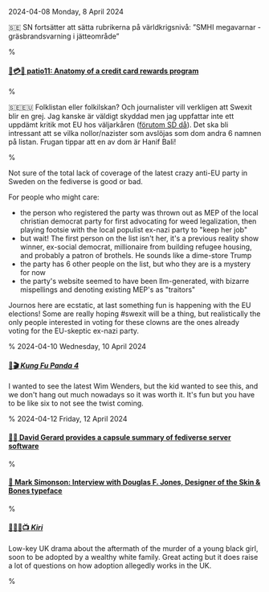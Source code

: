 2024-04-08 Monday,  8 April 2024

&#x1F1F8;&#x1F1EA; SN fortsätter att sätta rubrikerna på världkrigsnivå: ”SMHI megavarnar - gräsbrandsvarning i jätteområde” 

%

#### [🔗💳💸 patio11: Anatomy of a credit card rewards program](https://www.bitsaboutmoney.com/archive/anatomy-of-credit-card-rewards-programs/)

%

&#x1F1F8;&#x1F1EA;🇪🇺  Folklistan eller folkilskan? Och journalister vill verkligen att Swexit blir en grej. Jag kanske är väldigt skyddad men jag uppfattar inte ett uppdämt kritik mot EU hos väljarkåren ([förutom SD då][micro-swexit]). Det ska bli intressant att se vilka nollor/nazister som avslöjas som dom andra 6 namnen på listan. Frugan tippar att en av dom är Hanif Bali! 

[micro-swexit]: https://gerikson.com/m/2023/05/index.html#2023-05-02_tuesday_02

%

Not sure of the total lack of coverage of the latest crazy anti-EU party in Sweden on the fediverse is good or bad.

For people who might care:

* the person who registered the party was thrown out as MEP of the local christian democrat party for first advocating for weed legalization, then playing footsie with the local populist ex-nazi party to "keep her job"
* but wait! The first person on the list isn't her, it's a previous reality show winner, ex-social democrat, millionaire from building refugee housing, and probably a patron of brothels. He sounds like a dime-store Trump
* the party has 6 other people on the list, but who they are is a mystery for now
* the party's website seemed to have been llm-generated, with bizarre mispellings and denoting existing MEP's as "traitors"

Journos here are ecstatic, at last something fun is happening with the EU elections! Some are really hoping \#swexit will be a thing, but realistically the only people interested in voting for these clowns are the ones already voting for the EU-skeptic ex-nazi party.

%
2024-04-10 Wednesday, 10 April 2024

#### [🔗🎬 *Kung Fu Panda 4*](https://www.imdb.com/title/tt21692408/?ref_=ext_shr_lnk)

I wanted to see the latest Wim Wenders, but the kid wanted to see this, and we don't hang out much nowadays so it was worth it. It's fun but you have to be like six to not see the twist coming.

%
2024-04-12 Friday, 12 April 2024

#### [🔗🐘 David Gerard provides a capsule summary of fediverse server software](https://awful.systems/comment/2966775)

%

#### [🔗 Mark Simonson: Interview with Douglas F. Jones, Designer of the Skin & Bones typeface](https://www.marksimonson.com/notebook/view/interview-douglas-f-jones-designer-of-skin-bones)

%

#### [🔗&#x1F1EC;&#x1F1E7;📺 *Kiri*](https://www.imdb.com/title/tt7157494/?ref_=tt_mv_close)

Low-key UK drama about the aftermath of the murder of a young black girl, soon to be adopted by a wealthy white family. Great acting but it does raise a lot of questions on how adoption allegedly works in the UK.

%
